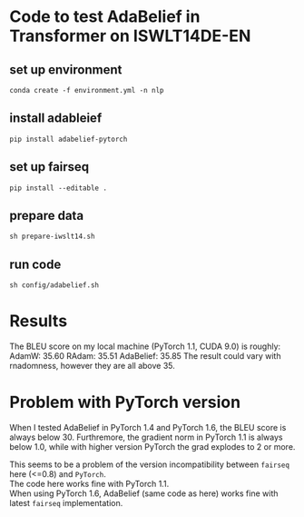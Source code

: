 # Code to test AdaBelief in Transformer on ISWLT14DE-EN

## set up environment
```conda create -f environment.yml -n nlp```

## install adableief
```pip install adabelief-pytorch```

## set up fairseq
```pip install --editable .```

## prepare data
```sh prepare-iwslt14.sh```

## run code
```sh config/adabelief.sh```

# Results
The BLEU score on my local machine (PyTorch 1.1, CUDA 9.0) is roughly:
AdamW: 35.60         RAdam: 35.51     AdaBelief: 35.85
The result could vary with rnadomness, however they are all above 35.

# Problem with PyTorch version
When I tested AdaBelief in PyTorch 1.4 and PyTorch 1.6, the BLEU score is always below 30. 
Furthremore, the gradient norm in PyTorch 1.1 is always below 1.0, while with higher version PyTorch the grad explodes to 2 or more.

This seems to be a problem of the version incompatibility between ```fairseq``` here (<=0.8) and ```PyTorch```.<br>
The code here works fine with PyTorch 1.1.<br>
When using PyTorch 1.6, AdaBelief (same code as here) works fine with latest ```fairseq``` implementation.<br>
